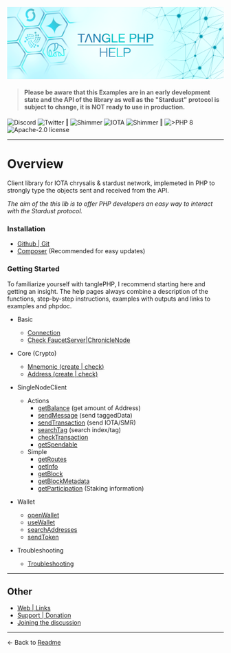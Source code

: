 ![](.meta/Banner.png)

> #### Please be aware that this Examples are in an early development state and the API of the library as well as the "Stardust" protocol is subject to change, it is NOT ready to use in production.

<a href="https://discord.iota.org/" style="text-decoration:none;"><img src="https://img.shields.io/badge/Discord-9cf.svg?style=social&logo=discord" alt="Discord"></a>
<a href="https://twitter.com/tanglePHP/" style="text-decoration:none;"><img src="https://img.shields.io/badge/Twitter-@tanglePHP-9cf.svg?style=social&logo=twitter" alt="Twitter"></a> ‖
<a href="https://www.tanglephp.com/" style="text-decoration:none;"><img src="https://img.shields.io/badge/tanglePHP-grey?style=flat-square&logo=tanglePHP" alt="Shimmer"></a>
<a href="https://www.iota.org/" style="text-decoration:none;"><img src="https://img.shields.io/badge/IOTA-grey?style=flat-square&logo=iota" alt="IOTA"></a>
<a href="https://www.shimmer.network/" style="text-decoration:none;"><img src="https://img.shields.io/badge/Shimmer-grey?style=flat-square&logo=shimmer" alt="Shimmer"></a> ‖
<a href="https://www.php.net/" style="text-decoration:none;"><img src="https://img.shields.io/badge/PHP->= 8.1.x-blue?style=flat-square&logo=php" alt=">PHP 8"></a>
<a href="https://github.com/iota-community/iota.php/LICENSE" style="text-decoration:none;"><img src="https://img.shields.io/badge/license-Apache--2.0-green?style=flat-square" alt="Apache-2.0 license"></a>

---

# Overview

Client library for IOTA chrysalis & stardust network, implemeted in PHP to strongly type the objects sent and received from the API.

_The aim of the this lib is to offer PHP developers an easy way to interact with the Stardust protocol._

### Installation

+ [Github | Git](./001_installation_github.md)
+ [Composer](./001_installation_composer.md) (Recommended for easy updates)

### Getting Started

To familiarize yourself with tanglePHP, I recommend starting here and getting an insight. The help pages always combine a description of the functions, step-by-step instructions, examples with outputs and links to examples and phpdoc.

+ Basic
    + [Connection](./002_basic_connection.md)
    + [Check FaucetServer|ChronicleNode](./002_basic_check_connection.md)

+ Core (Crypto)
    + [Mnemonic (create | check)](./002_basic_crypto_mnemonic.md)
    + [Address (create | check)](./002_basic_crypto_address.md)


+ SingleNodeClient
    + Actions
        + [getBalance](./003_singlenodeclient_action_getBalance.md) (get amount of Address)
        + [sendMessage](./003_singlenodeclient_action_sendMessage.md) (send taggedData)
        + [sendTransaction](./003_singlenodeclient_action_sendTransaction.md) (send IOTA/SMR)
        + [searchTag](./003_singlenodeclient_action_searchTag.md) (search index/tag)
        + [checkTransaction](./003_singlenodeclient_action_checkTransaction.md)
        + [getSpendable](./003_singlenodeclient_action_getSpendable.md)
    + Simple
        + [getRoutes](./004_singlenodeclient_simple_getRoutes.md)
        + [getInfo](./004_singlenodeclient_simple_getInfo.md)
        + [getBlock](./004_singlenodeclient_simple_getBlock.md)
        + [getBlockMetadata](./004_singlenodeclient_simple_getBlockMetadata.md)
        + [getParticipation](./004_singlenodeclient_simple_getParticipation.md) (Staking information)


+ Wallet
  + [openWallet](./005_wallet_open.md)
  + [useWallet](./005_wallet_use.md)
  + [searchAddresses](./005_wallet_searchAddresses.md)
  + [sendToken](./005_wallet_sendToken.md)


+ Troubleshooting
    + [Troubleshooting](./100_troubleshooting.md)

---

## Other

+ [Web | Links](./100_web.md)
+ [Support | Donation](./100_donation.md)
+ [Joining the discussion](./100_discussion.md)

---

<- Back to [Readme](../README.md)